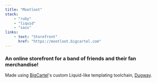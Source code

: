 ```yaml
---
title: "Mootloot"
stack:
    - "ruby"
    - "liquid"
    - "sass"
links:
    - text: "Storefront"
      href: "https://mootloot.bigcartel.com"
---
```

### An online storefront for a band of friends and their fan merchandise!

Made using [BigCartel](https://www.bigcartel.com)'s custom Liquid-like templating toolchain, [Dugway](https://github.com/bigcartel/dugway).
